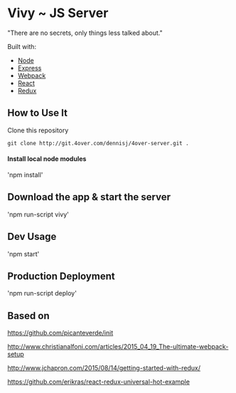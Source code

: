 Vivy ~ JS Server
==============================================================
"There are no secrets, only things less talked about."

Built with:
 
 * [Node](http://nodejs.org/)
 * [Express](http://expressjs.com/)
 * [Webpack](https://webpack.github.io)
 * [React](https://facebook.github.io/react/)
 * [Redux](http://rackt.org/redux/index.html)

## How to Use It

Clone this repository 

	git clone http://git.4over.com/dennisj/4over-server.git .

#### Install local node modules

  'npm install'

## Download the app & start the server

  'npm run-script vivy'

## Dev Usage

  'npm start'

## Production Deployment

  'npm run-script deploy'

## Based on

https://github.com/picanteverde/init

http://www.christianalfoni.com/articles/2015_04_19_The-ultimate-webpack-setup

http://www.jchapron.com/2015/08/14/getting-started-with-redux/

https://github.com/erikras/react-redux-universal-hot-example